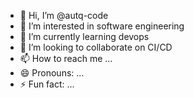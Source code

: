 - 👋 Hi, I’m @autq-code
- 👀 I’m interested in software engineering
- 🌱 I’m currently learning devops
- 💞️ I’m looking to collaborate on CI/CD
- 📫 How to reach me ...
- 😄 Pronouns: ...
- ⚡ Fun fact: ...

<!---
autq-code/autq-code is a ✨ special ✨ repository because its `README.md` (this file) appears on your GitHub profile.
You can click the Preview link to take a look at your changes.
--->
